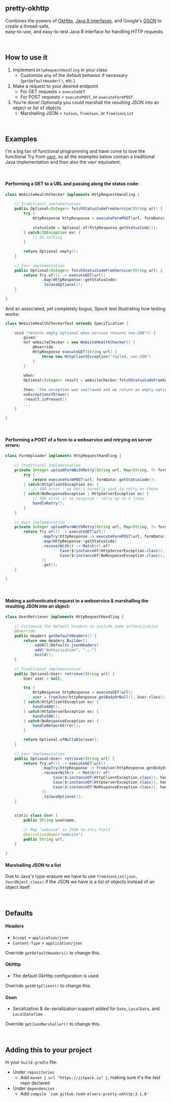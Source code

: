 pretty-okhttp
---------------------------------

Combines the powers of [OkHttp](http://square.github.io/okhttp/), 
[Java 8 interfaces](https://docs.oracle.com/javase/tutorial/java/IandI/defaultmethods.html),
and Google's [GSON](https://github.com/google/gson) to create a thread-safe,  
easy-to-use, and easy-to-test Java 8 interface for handling HTTP requests.


<br/>


## How to use it

1. Implement `HttpRequestHandling` in your class 
    * Customize any of the default behavior if necessary (`getDefaultHeader()`, etc.) 
2. Make a request to your desired endpoint 
    * For GET requests = `executeGET`
    * For POST requests = `executePOST`, or `executeFormPOST`
3. You're done! Optionally you could marshall the resulting JSON into an object or list of objects
    * Marshalling JSON = `toJson`, `fromJson`, or `fromJsonList`

<br/>

## Examples

I'm a big fan of functional programming and have come to love the functional 
Try from [vavr](http://www.vavr.io/), so all the examples below contain a
traditional Java implementation and then also the vavr equivalent.  

<br/>

#### Performing a GET to a URL and passing along the status code:

```java
class WebsiteHealthChecker implements HttpRequestHandling {
    
    // Traditional implementation
    public Optional<Integer> fetchStatusCodeFromService(String url) {
        try {
            HttpResponse httpResponse = executeFormPOST(url, formData);
            
            statusCode = Optional.of(httpResponse.getStatusCode());
        } catch(IOException ex) {
            // Do nothing
        }
        
        return Optional.empty();
    }
    
    // Vavr implementation
    public Optional<Integer> fetchStatusCodeFromService(String url) {
        return Try.of(() -> executeGET(url))
                .map(HttpResponse::getStatusCode)
                .toJavaOptional();
    }
    
}
```

And an associated, yet completely bogus, Spock test illustrating how testing works:

```groovy
class WebsiteHealthCheckerTest extends Specification {
    
    void "returns empty optional when service returns non-200"() {
        given:
        def websiteChecker = new WebsiteHealthChecker() {
            @Override
            HttpResponse executeGET(String url) {
                throw new HttpClientException("failed, non-200")
            }   
        }
        
        when:
        Optional<Integer> result = websiteChecker.fetchStatusCodeFromService("some-url")
        
        then: 'the exception was swallowed and we return an empty optional'
        noExceptionsThrown()
        !result.isPresent()
        ...
    }
    
}
```


<br/>

#### Performing a POST of a form to a webservice and retrying on server errors:

```java
class FormUploader implements HttpRequestHandling {
    
    // Traditional implementation
    private Integer uploadFormWithRetry(String url, Map<String, ?> formData, int retryCount) {
        try {
            return executeFormPOST(url, formData).getStatusCode();
        } catch(HttpClientException ex) {
            // 400 error - we don't normally want to retry on these
        } catch(NoResponseException | HttpServerException ex) {
            // 500 error or no response - retry up to 4 times
            handleRetry();
        }
    }
    
    // Vavr implementation
    private Integer uploadFormWithRetry(String url, Map<String, ?> formData) {
        return Try.of(() -> executeGET(url))
                .mapTry(httpResponse -> executeFormPOST(url, formData))
                .map(HttpResponse::getStatusCode)
                .recoverWith(r -> Match(r).of(
                        Case($(instanceOf(HttpServerException.class)), handleRetry),
                        Case($(instanceOf(NoResponseException.class)), handleRetry)
                ))
                .get();
    }
    
}
```

<br/>

#### Making a authenticated request to a webservice & marshalling the resulting JSON into an object:

```java
class UserRetriever implements HttpRequestHandling {
    
    // Customize the default headers to include some authentication
    @Override
    public Headers getDefaultHeaders() {
        return new Headers.Builder()
            .addAll(Defaults.jsonHeaders)   
            .add("Authorization", "...")     
            .build();
    }
    
    // Traditional implementation
    public Optional<User> retrieve(String url) {
        User user = null;

        try {
            HttpResponse httpResponse = executeGET(url);
            user = fromJson(httpResponse.getBodyOrNull(), User.class);
        } catch(HttpClientException ex) {
            handle400();
        } catch(HttpServerException ex) {
            handle500();
        } catch(NoResponseException ex) {
            handleNetworkError();
        }

        return Optional.ofNullable(user);
    }
    
    // Vavr implementation
    public Optional<User> retrieve(String url) {
        return Try.of(() -> executeGET(url))
                .mapTry(httpResponse -> fromJson(httpResponse.getBodyOrNull(), User.class))
                .recoverWith(r -> Match(r).of(
                     Case($(instanceOf(HttpClientException.class)), handle400),
                     Case($(instanceOf(HttpServerException.class)), handle500),
                     Case($(instanceOf(NoResponseException.class)), handleNetworkError)
                ))
                .toJavaOptional();
    }
    
    
    static class User {
        public String username;
        
        // Map "website" in JSON to this field
        @SerializedName("website")  
        public String url;
    }
        
}
```


#### Marshalling JSON to a list
Due to Java's type-erasure we have to use `fromJsonList(json, YourObject.class)` if the 
JSON we have is a list of objects instead of an object itself.

<br/>

## Defaults

#### Headers
* `Accept` = `application/json` 
* `Content-Type` = `application/json`

Override `getDefaultHeaders()` to change this.

#### OkHttp
* The default OkHttp configuration is used

Override `getHttpClient()` to change this.

#### Gson
* Serialization & de-serialization support added for `Date`, `LocalDate`, and `LocalDateTime`

Override `getJsonMarshaller()` to change this.

<br/>

## Adding this to your project

In your `build.gradle` file:
* Under `repositories`
    * Add `maven { url "https://jitpack.io" }`, making sure it's the _last_ repo declared
* Under `dependencies`
    * Add `compile 'com.github.todd-elvers:pretty-okhttp:3.1.0'`
